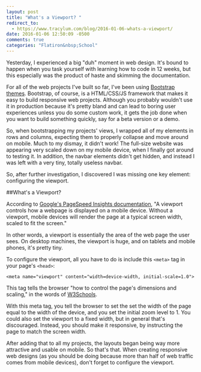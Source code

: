 ```yaml
---
layout: post
title: "What's a Viewport? "
redirect_to:
  - https://www.tracylum.com/blog/2016-01-06-whats-a-viewport/
date: 2016-01-06 12:50:09 -0500
comments: true
categories: "Flatiron&nbsp;School"
---
```


Yesterday, I experienced a big "duh" moment in web design. It's bound to happen when you task yourself with learning how to code in 12 weeks, but this especially was the product of haste and skimming the documentation. 

For all of the web projects I've built so far, I've been using [Bootstrap themes](http://getbootstrap.com/css/#overview-mobile). Bootstrap, of course, is a HTML/CSS/JS framework that makes it easy to build responsive web projects. Although you probably wouldn't use it in production because it's pretty bland and can lead to boring user experiences unless you do some custom work, it gets the job done when you want to build something quickly, say for a beta version or a demo.  

So, when bootstrapping my projects' views, I wrapped all of my elements in rows and columns, expecting them to properly collapse and move around on mobile. Much to my dismay, it didn't work! The full-size website was appearing very scaled down on my mobile device, when I finally got around to testing it. In addition, the navbar elements didn't get hidden, and instead I was left with a very tiny, totally useless navbar. 

So, after further investigation, I discovered I was missing one key element: configuring the viewport. 

##What's a Viewport? 

According to [Google's PageSpeed Insights documentation](https://developers.google.com/speed/docs/insights/ConfigureViewport?hl=en), "A viewport controls how a webpage is displayed on a mobile device. Without a viewport, mobile devices will render the page at a typical screen width, scaled to fit the screen." 

In other words, a viewport is essentially the area of the web page the user sees. On desktop machines, the viewport is huge, and on tablets and mobile phones, it's pretty tiny.

To configure the viewport, all you have to do is include this `<meta>` tag in your page's `<head>`:  

`<meta name="viewport" content="width=device-width, initial-scale=1.0">` 

This tag tells the browser "how to control the page's dimensions and scaling," in the words of [W3Schools](http://www.w3schools.com/css/css_rwd_viewport.asp). 

With this meta tag, you tell the browser to set the set the width of the page equal to the width of the device, and you set the initial zoom level to 1. You could also set the viewport to a fixed width, but in general that's discouraged. Instead, you should make it responsive, by instructing the page to match the screen width. 

After adding that to all my projects, the layouts began being way more attractive and usable on mobile. So that's that. When creating responsive web designs (as you should be doing because more than half of web traffic comes from mobile devices), don't forget to configure the viewport. 
